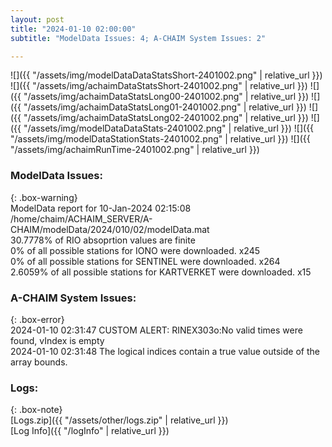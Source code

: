 ```yaml
---
layout: post
title: "2024-01-10 02:00:00"
subtitle: "ModelData Issues: 4; A-CHAIM System Issues: 2"

---
```


![]({{ "/assets/img/modelDataDataStatsShort-2401002.png" | relative_url }})
![]({{ "/assets/img/achaimDataStatsShort-2401002.png" | relative_url }})
![]({{ "/assets/img/achaimDataStatsLong00-2401002.png" | relative_url }})
![]({{ "/assets/img/achaimDataStatsLong01-2401002.png" | relative_url }})
![]({{ "/assets/img/achaimDataStatsLong02-2401002.png" | relative_url }})
![]({{ "/assets/img/modelDataDataStats-2401002.png" | relative_url }})
![]({{ "/assets/img/modelDataStationStats-2401002.png" | relative_url }})
![]({{ "/assets/img/achaimRunTime-2401002.png" | relative_url }})


### ModelData Issues:  
  
{: .box-warning}  
 ModelData report for 10-Jan-2024 02:15:08   
 /home/chaim/ACHAIM_SERVER/A-CHAIM/modelData/2024/010/02/modelData.mat   
 30.7778% of RIO absoprtion values are finite   
 0% of all possible stations for IONO were downloaded. x245   
 0% of all possible stations for SENTINEL were downloaded. x264   
 2.6059% of all possible stations for KARTVERKET were downloaded. x15   
  
### A-CHAIM System Issues:  
  
{: .box-error}  
2024-01-10 02:31:47 CUSTOM ALERT: RINEX303o:No valid times were found, vIndex is empty  
2024-01-10 02:31:48 The logical indices contain a true value outside of the array bounds.  

### Logs:  
  
{: .box-note}  
[Logs.zip]({{ "/assets/other/logs.zip" | relative_url }})  
[Log Info]({{ "/logInfo" | relative_url }})  
